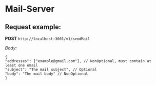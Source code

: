 # Mail-Server

## Request example:

**POST** `http://localhost:3001/v1/sendMail`

_Body:_

```
{
"addresses": ["example@gmail.com"], // NonOptional, must contain at least one email
"subject": "The mail subject", // Optional
"body": "The mail body" // NonOptional
}
```
